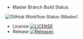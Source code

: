 * Master Branch Build Status.

![GitHub Workflow Status (Master)](https://img.shields.io/github/actions/workflow/status/ghost1100/SEMCourseWork/main.yml?branch=Master)
* License
   [![LICENSE](https://img.shields.io/github/license/ghost1100/SEMCourseWork.svg?style=flat-square)](https://github.com/ghost1100/SEMCourseWork/blob/Master/LICENSE)
* Release
   [![Releases](https://img.shields.io/github/release/ghost1100/SEMCourseWork/all.svg?style=flat-square)](https://github.com/ghost1100/SEMCourseWork/release)



